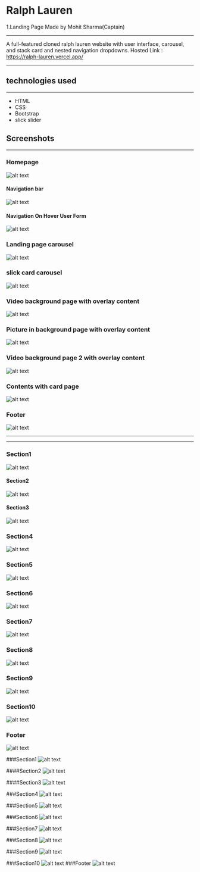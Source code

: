 # Ralph Lauren
1.Landing Page Made by Mohit Sharma(Captain)
***

A full-featured cloned ralph lauren website with user interface, carousel, and stack card and nested navigation dropdowns. Hosted Link : https://ralph-lauren.vercel.app/
***

## technologies used
***
 - HTML
 - CSS
 - Bootstrap
 - slick slider
 
## Screenshots
***

### Homepage
![alt text](mohit/assets/screenshots/1.png)

#### Navigation bar
![alt text](mohit/assets/screenshots/1-1.png)

#### Navigation On Hover User Form
![alt text](mohit/assets/screenshots/1-2.png) 

### Landing page carousel
![alt text](mohit/assets/screenshots/2.png)

### slick card carousel
![alt text](mohit/assets/screenshots/3.png)

### Video background page with overlay content
![alt text](mohit/assets/screenshots/4.png)

### Picture in background page with overlay content
![alt text](mohit/assets/screenshots/5.png)

### Video background page 2 with overlay content
![alt text](mohit/assets/screenshots/6.png)

### Contents with card page
![alt text](mohit/assets/screenshots/7.png)

### Footer
![alt text](mohit/assets/screenshots/8.png)

***
***
<!-- Parichay -->

<!-- POLO -->
### Section1
![alt text](./parichay/assets/image.png)

#### Section2
![alt text](./parichay/assets/image%20copy.png)

#### Section3
![alt text](./parichay/assets/image%20copy%202.png) 

### Section4
![alt text](./parichay/assets/image%20copy%203.png)

### Section5
![alt text](./parichay/assets/image%20copy%204.png)

### Section6
![alt text](./parichay/assets/image%20copy%205.png)

### Section7
![alt text](./parichay/assets/image%20copy%206.png)

### Section8
![alt text](./parichay/assets/image%20copy%207.png)

### Section9
![alt text](./parichay/assets/image%20copy%208.png)

### Section10
![alt text](./parichay/assets/image%20copy%209.png)
### Footer
![alt text](mohit/assets/screenshots/8.png)


<!-- Purple section -->
###Section1
![alt text](./parichay/assets/image%20copy%2010.png)

####Section2
![alt text](./parichay/assets/image%20copy%2011.png)

####Section3
![alt text](./parichay/assets/image%20copy%2013.png) 

###Section4
![alt text](./parichay/assets/image%20copy%2012.png)

###Section5
![alt text](./parichay/assets/image%20copy%2014.png)

###Section6
![alt text](./parichay/assets/image%20copy%2015.png)

###Section7
![alt text](./parichay/assets/image%20copy%2016.png)

###Section8
![alt text](./parichay/assets/image%20copy%2017.png)

###Section9
![alt text](./parichay/assets/image%20copy%2018.png)

###Section10
![alt text](./parichay/assets/image%20copy%2019.png)
###Footer
![alt text](mohit/assets/screenshots/8.png)


<!-- /Parichay -->